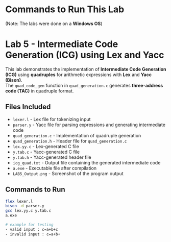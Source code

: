 # Commands to Run This Lab  
(Note: The labs were done on a **Windows OS**)

# Lab 5 - Intermediate Code Generation (ICG) using Lex and Yacc    
This lab demonstrates the implementation of **Intermediate Code Generation (ICG)** using **quadruples** for arithmetic expressions with **Lex** and **Yacc (Bison)**.  
The `quad_code_gen` function in `quad_generation.c` generates **three-address code (TAC)** in quadruple format.

## Files Included  
- `lexer.l` - Lex file for tokenizing input  
- `parser.y` - Yacc file for parsing expressions and generating intermediate code  
- `quad_generation.c` - Implementation of quadruple generation  
- `quad_generation.h` - Header file for `quad_generation.c`  
- `lex.yy.c` - Lex-generated C file  
- `y.tab.c` - Yacc-generated C file  
- `y.tab.h` - Yacc-generated header file  
- `icg_quad.txt` - Output file containing the generated intermediate code  
- `a.exe` - Executable file after compilation  
- `LAB5_Output.png` - Screenshot of the program output  

## Commands to Run  
```sh
flex lexer.l
bison -d parser.y
gcc lex.yy.c y.tab.c
a.exe

# example for testing
- valid input : c=a+b+c
- invalid input : c=a+b+

